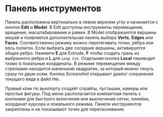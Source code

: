 # Панель инструментов

Панель расположена вертикально в левом верхнем углу и начинается с кнопок **Edit** и **Model**. В Edit доступны инструменты перемещения, вращения, масштабирования и рамки. В Model отображаются вершины мешей и появляется дополнительная панель выбора **Verts**, **Edges** или **Faces**. Соответственно режиму можно перетягивать точки, рёбра или весь полигон. Если выбрать две соседние вершины, активируется общее ребро. Нажмите **E** для Extrude, **F** чтобы создать грань из выбранного ребра и **L** для ``Loop Cut``. Отдельная кнопка **Local** переводит гизмо в локальные координаты. В режиме перемещения между стрелками находится маленький квадратик, за который можно тянуть сразу по двум осям.
Кнопка *Screenshot* открывает диалог сохранения текущего вида в файл ``PNG``.

Правый клик по вьюпорту создаёт спрайты, пустышки, камеры или простые фигуры.
Под меню располагается компактная панель с кнопками для быстрого включения или
выключения сетки, линейки, координат курсора и локального режима. Панели
инструментов закреплены и не показывают точек для перетаскивания.
